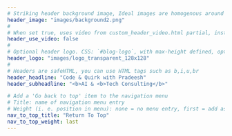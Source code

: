 ```yaml
---
# Striking header background image, Ideal images are homogenous around the centre and contrasting to the text. Non-ideal images can use `title_guard`
header_image: "images/background2.png"
#
# When set true, uses video from custom_header_video.html partial, instead of header_image
header_use_video: false
#
# Optional header logo. CSS: `#blog-logo`, with max-height defined, optimize to prevent scaling
header_logo: "images/logo_transparent_128x128"
#
# Headers are safeHTML, you can use HTML tags such as b,i,u,br
header_headline: "Code & Quirk with Pradeesh"
header_subheadline: "<b>AI & <b>Tech Consulting</b>"

# Add a 'Go back to top' item to the navigation menu
# Title: name of navigation menu entry
# Weight (i. e. position in menu): none = no menu entry, first = add as first entry, last = ad as last entry
nav_to_top_title: "Return To Top"
nav_to_top_weight: last
---
```

